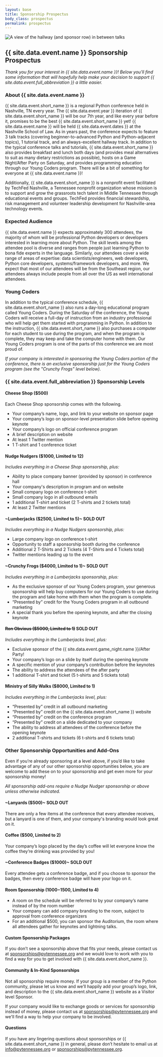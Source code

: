 ```yaml
---
layout: base
title: Sponsorship Prospectus
body_class: prospectus
permalink: prospectus
---
```


<div class="prospectus-hero">
  <img src="{{ site.baseurl }}/static/img/sponsors.jpg" alt="A view of the hallway (and sponsor row) in between talks">
</div>

## {{ site.data.event.name }} Sponsorship Prospectus

_Thank you for your interest in {{ site.data.event.name }}! Below you'll find some information that will hopefully help make your decision to support {{ site.data.event.full_abbreviation }} a little easier._

### About {{ site.data.event.name }}

{{ site.data.event.short_name }} is a regional Python conference held in Nashville, TN every year.
The {{ site.data.event.year }} iteration of {{ site.data.event.short_name }} will be our 7th year, and like every year before it, promises to be the best {{ site.data.event.short_name }} yet!
{{ site.data.event.name }} will be held {{ site.data.event.dates }} at the Nashville School of Law.
As in years past, the conference expects to feature 3 talk tracks (covering beginner-to-advanced Python and Python-adjacent topics), 1 tutorial track, and an always-excellent hallway track.
In addition to the typical conference talks and tutorials, {{ site.data.event.short_name }} also provides breakfast and lunch both days (and provides meal alternatives to suit as many dietary restrictions as possible), hosts on a Game Night/After Party on Saturday, and provides programming education through our Young Coders program.
There will be a bit of something for everyone at {{ site.data.event.name }}!

Additionally, {{ site.data.event.short_name }} is a nonprofit event facilitated by TechFed Nashville, a Tennessee nonprofit organization whose mission is to support and grow the grassroots tech talent in Middle Tennessee through educational events and groups.
TechFed provides financial stewardship, risk management and volunteer leadership development for Nashville-area technology events.

### Expected Audience

{{ site.data.event.name }} expects approximately 300 attendees, the majority of whom will be professional Python developers or developers interested in learning more about Python.
The skill levels among the attendee pool is diverse and ranges from people just learning Python to bona fide experts in the language.
Similarly, our attendees cover a wide range of areas of expertise: data scientists/engineers, web developers, Python core developers, systems/framework developers, and more.
We expect that most of our attendees will be from the Southeast region, our attendees always include people from all over the US as well international attendees.

### Young Coders

In addition to the typical conference schedule, {{ site.data.event.short_name }} also runs a day-long educational program called Young Coders.
During the Saturday of the conference, the Young Coders will receive a full-day of instruction from an industry professional who will help get them started with programming in Python.
In addition to the instruction, {{ site.data.event.short_name }} also purchases a computer for each student to use during the program, and when the program is complete, they may keep and take the computer home with them.
Our Young Coders program is one of the parts of this conference we are most proud of.

_If your company is interested in sponsoring the Young Coders portion of the conference, there is an exclusive sponsorship just for the Young Coders program (see the "Crunchy Frogs" level below)._

### {{ site.data.event.full_abbreviation }} Sponsorship Levels

#### Cheese Shop (\$500)

Each Cheese Shop sponsorship comes with the following.

- Your company’s name, logo, and link to your website on sponsor page
- Your company’s logo on sponsor-level presentation slide before opening keynote
- Your company’s logo on official conference program
- A brief description on website
- At least 1 Twitter mention
- 1 T-shirt and 1 conference ticket

#### Nudge Nudgers (\$1000, Limited to 12)

_Includes everything in a Cheese Shop sponsorship, plus:_

- Ability to place company banner (provided by sponsor) in conference hall
- Your company's description in program and on website
- Small company logo on conference t-shirt
- Small company logo in all outbound emails
- 1 additional T-shirt and ticket (2 T-shirts and 2 tickets total)
- At least 2 Twitter mentions

#### ~Lumberjacks (\$2500, Limited to 5)~ SOLD OUT

_Includes everything in a Nudge Nudgers sponsorship, plus:_

- Large company logo on conference t-shirt
- Opportunity to staff a sponsorship booth during the conference
- Additional 2 T-Shirts and 2 Tickets (4 T-Shirts and 4 Tickets total)
- Twitter mentions leading up to the event

#### ~Crunchy Frogs (\$4000, Limited to 1)~ SOLD OUT

_Includes everything in a Lumberjacks sponsorship, plus:_

- As the exclusive sponsor of our Young Coders program, your generous sponsorship will help buy computers for our Young Coders to use during the program and take home with them when the program is complete.
- “Presented by” credit for the Young Coders program in all outbound marketing
- A special thank you before the opening keynote, and after the closing keynote

#### ~~Ron Obvious (\$5000, Limited to 1)~~ SOLD OUT

_Includes everything in the Lumberjacks level, plus:_

- Exclusive sponsor of the {{ site.data.event.game_night.name }}/After Party!
- Your company’s logo on a slide by itself during the opening keynote
- A specific mention of your company’s contribution before the keynotes
- The ability to address the attendees of the after party
- 1 additional T-shirt and ticket (5 t-shirts and 5 tickets total)

#### Ministry of Silly Walks (\$8000, Limited to 1)

_Includes everything in the Lumberjacks level, plus:_

- “Presented by” credit in all outbound marketing
- “Presented by” credit on the {{ site.data.event.short_name }} website
- “Presented by” credit on the conference program
- “Presented by” credit on a slide dedicated to your company
- The ability to address all attendees of the conference before the opening keynote
- 2 additional T-shirts and tickets (6 t-shirts and 6 tickets total)

### Other Sponsorship Opportunities and Add-Ons

Even if you’re already sponsoring at a level above, if you’d like to take advantage of any of our other sponsorship opportunities below, you are welcome to add these on to your sponsorship and get even more for your sponsorship money!

_All sponsorship add-ons require a Nudge Nudger sponsorship or above unless otherwise indicated._

#### ~Lanyards (\$500)~ SOLD OUT

There are only a few items at the conference that every attendee receives, but a lanyard is one of them, and your company's branding would look great on it.

#### Coffee (\$500, Limited to 2)

Your company’s logo placed by the day’s coffee will let everyone know the coffee they’re drinking was provided by you!

#### ~Conference Badges (\$1000)~ SOLD OUT

Every attendee gets a conference badge, and if you choose to sponsor the badges, then every conference badge will have your logo on it.

#### Room Sponsorship ($1000-$1500, Limited to 4)

- A room on the schedule will be referred to by your company’s name instead of by the room number
- Your company can add company branding to the room, subject to approval from conference organizers
- For an additional \$500, you can sponsor the Auditorium, the room where all attendees gather for keynotes and lightning talks.

#### Custom Sponsorship Packages

If you don’t see a sponsorship above that fits your needs, please contact us at [sponsorships@pytennessee.org](mailto:sponsorships@pytennessee.org) and we would love to work with you to find a way for you to get involved with {{ site.data.event.short_name }}.

#### Community & In-Kind Sponsorships

Not all sponsorship require money.
If your group is a member of the Python community, please let us know and we’ll happily add your group’s logo, link, and description to the {{ site.data.event.short_name }} website as a Visitor level Sponsor.

If your company would like to exchange goods or services for sponsorship instead of money, please contact us at [sponsorships@pytennessee.org](mailto:sponsorships@pytennessee.org) and we'll find a way to help your company to be involved.

#### Questions

If you have any lingering questions about sponsorships or {{ site.data.event.short_name }} in general, please don’t hesitate to email us at [info@pytennessee.org](mailto:info@pytennessee.org) or [sponsorships@pytennessee.org](mailto:sponsorships@pytennessee.org).
